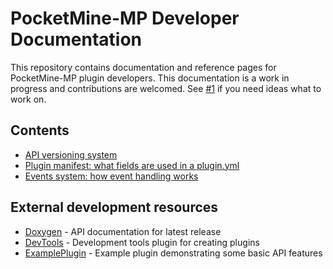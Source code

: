 # PocketMine-MP Developer Documentation
This repository contains documentation and reference pages for PocketMine-MP plugin developers. This documentation is a work in progress and contributions are welcomed. See [#1](https://github.com/pmmp/DeveloperDocs/issues/1) if you need ideas what to work on.


## Contents
- [API versioning system](/api-version-spec.md)
- [Plugin manifest: what fields are used in a plugin.yml](/plugin-manifest-spec.md)
- [Events system: how event handling works](/events-spec.md)

## External development resources
 - [Doxygen](https://apidoc.pmmp.io) - API documentation for latest release
 - [DevTools](https://github.com/pmmp/PocketMine-DevTools/) - Development tools plugin for creating plugins
 - [ExamplePlugin](https://github.com/pmmp/ExamplePlugin/) - Example plugin demonstrating some basic API features
